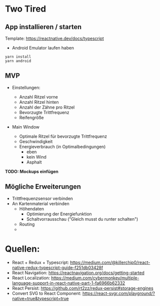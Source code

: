 # Two Tired
## App installieren / starten
Template: https://reactnative.dev/docs/typescript
* Android Emulator laufen haben

```
yarn install
yarn android
``` 

## MVP

* Einstellungen:
    * Anzahl Ritzel vorne
    * Anzahl Ritzel hinten
    * Anzahl der Zähne pro Ritzel
    * Bevorzugte Trittfrequenz
    * Reifengröße

* Main Window
    * Optimale Ritzel für bevorzugte Trittfrequenz
    * Geschwindigkeit
    * Energieverbrauch (in Optimalbedingungen)
        * eben
        * kein Wind
        * Asphalt

**TODO: Mockups einfügen**

## Mögliche Erweiterungen

* Trittfrequenzsensor verbinden
* An Kartenmaterial verbinden
    * Höhendaten
        * Optimierung der Energiefunktion
        * Schaltvorrausschau ("Gleich musst du runter schalten")
    * Routing
    * 

# Quellen:
* React + Redux + Typescript: https://medium.com/@killerchip0/react-native-redux-typescript-guide-f251db03428f
* React Navigation: https://reactnavigation.org/docs/getting-started
* React Localization: https://medium.com/cybermonkey/multiple-language-support-in-react-native-part-1-fa6966b62332
* React Persist: https://github.com/rt2zz/redux-persist#storage-engines
* Convert SVG to React Component: https://react-svgr.com/playground/?native=true&typescript=true
